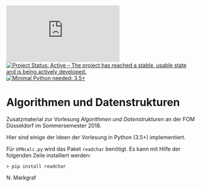 [![BCH compliance](https://bettercodehub.com/edge/badge/NMarkgraf/typography.py?branch=master)](https://bettercodehub.com/)
[![Project Status: Active – The project has reached a stable, usable state and is being actively developed.](http://www.repostatus.org/badges/latest/active.svg)](http://www.repostatus.org/#active)
[![Minimal Python needed: 3.5+](https://img.shields.io/badge/Python-3.5%2B-brightgreen.svg)](https://www.python.org)

# Algorithmen und Datenstrukturen

Zusatzmaterial zur Vorlesung *Algorithmen und Datenstrukturen* an der FOM Düsseldorf im Sommersemester 2018.

Hier sind einige der Ideen der Vorlesung in Python (3.5+) implementiert.

Für `UPNcalc.py` wird das Paket `readchar` benötigt. Es kann mit Hilfe der folgenden Zeile installiert werden:

```
> pip install readchar
```

N. Markgraf